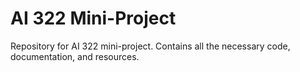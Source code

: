 # AI 322 Mini-Project
Repository for AI 322 mini-project. Contains all the necessary code, documentation, and resources.
